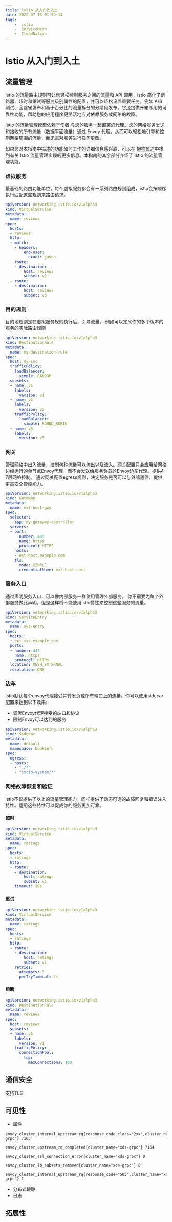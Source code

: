 ```yaml
---
title: istio 从入门到入土
date: 2022-07-18 01:59:14
tags:
    -  istio
    -  ServiceMesh
    -  CloudNative
---
```

# Istio 从入门到入土

## 流量管理
Istio 的流量路由规则可让您轻松控制服务之间的流量和 API 调用。Istio 简化了断路器、超时和重试等服务级别属性的配置，并可以轻松设置重要任务，例如 A/B 测试、金丝雀发布和基于百分比的流量拆分的分阶段发布。它还提供开箱即用的可靠性功能，帮助您的应用程序更灵活地应对依赖服务或网络的故障。

Istio 的流量管理模型依赖于使者 与您的服务一起部署的代理。您的网格服务发送和接收的所有流量（数据平面流量）通过 Envoy 代理，从而可以轻松地引导和控制网格周围的流量，而无需对服务进行任何更改。

如果您对本指南中描述的功能如何工作的详细信息感兴趣，可以在 [架构概述](https://istio.io/latest/docs/ops/deployment/architecture/)中找到有关 Istio 流量管理实现的更多信息。本指南的其余部分介绍了 Istio 的流量管理功能。

### 虚拟服务
最基础的路由功能单位，每个虚拟服务都会有一系列路由规则组成，istio会按顺序执行匹配这些规则来路由请求。
```yaml
apiVersion: networking.istio.io/v1alpha3
kind: VirtualService
metadata:
  name: reviews
spec:
  hosts:
  - reviews
  http:
  - match:
    - headers:
        end-user:
          exact: jason
    route:
    - destination:
        host: reviews
        subset: v2
  - route:
    - destination:
        host: reviews
        subset: v3
```

 
### 目的规则
目的地规则是在虚拟服务规则执行后，引导流量。
例如可以定义你的多个版本的服务的实际路由规则
```yaml
apiVersion: networking.istio.io/v1alpha3
kind: DestinationRule
metadata:
  name: my-destination-rule
spec:
  host: my-svc
  trafficPolicy:
    loadBalancer:
      simple: RANDOM
  subsets:
  - name: v1
    labels:
      version: v1
  - name: v2
    labels:
      version: v2
    trafficPolicy:
      loadBalancer:
        simple: ROUND_ROBIN
  - name: v3
    labels:
      version: v3
```

### 网关
管理网格中出入流量，控制何种流量可以流出以及流入。网关配置只会应用给网格边缘运行的单节点Envoy代理，而不会发送给服务负载的Envoy边车代理。提供4-7层网络控制。
通过网关配置egress规则，决定服务是否可以与外部通信，提供更高安全管控能力。

```yaml
apiVersion: networking.istio.io/v1alpha3
kind: Gateway
metadata:
  name: ext-host-gwy
spec:
  selector:
    app: my-gateway-controller
  servers:
  - port:
      number: 443
      name: https
      protocol: HTTPS
    hosts:
    - ext-host.example.com
    tls:
      mode: SIMPLE
      credentialName: ext-host-cert
```

### 服务入口
通过声明服务入口，可以像内部服务一样使用管理外部服务。
你不需要为每个外部服务做此声明，但是这样将不能使用istio特性来控制这些服务的流量。
```yaml
apiVersion: networking.istio.io/v1alpha3
kind: ServiceEntry
metadata:
  name: svc-entry
spec:
  hosts:
  - ext-svc.example.com
  ports:
  - number: 443
    name: https
    protocol: HTTPS
  location: MESH_EXTERNAL
  resolution: DNS
```

### 边车
istio默认每个envoy代理接受并转发负载所有端口上的流量。你可以使用sidecar配置来达到以下效果:
- 调优Envoy代理接受的端口和协议
- 限制Envoy可以达到的服务
```yaml
apiVersion: networking.istio.io/v1alpha3
kind: Sidecar
metadata:
  name: default
  namespace: bookinfo
spec:
  egress:
  - hosts:
    - "./*"
    - "istio-system/*"
```

### 网络故障恢复和验证
istio不仅提供了以上的流量管理能力，同样提供了动态可选的故障回复和错误注入特性。运用这些特性可以促成你的服务更加可靠。

#### 超时
```yaml
apiVersion: networking.istio.io/v1alpha3
kind: VirtualService
metadata:
  name: ratings
spec:
  hosts:
  - ratings
  http:
  - route:
    - destination:
        host: ratings
        subset: v1
    timeout: 10s
```

#### 重试
```yaml
apiVersion: networking.istio.io/v1alpha3
kind: VirtualService
metadata:
  name: ratings
spec:
  hosts:
  - ratings
  http:
  - route:
    - destination:
        host: ratings
        subset: v1
    retries:
      attempts: 3
      perTryTimeout: 2s
```

#### 熔断
```yaml
apiVersion: networking.istio.io/v1alpha3
kind: DestinationRule
metadata:
  name: reviews
spec:
  host: reviews
  subsets:
  - name: v1
    labels:
      version: v1
    trafficPolicy:
      connectionPool:
        tcp:
          maxConnections: 100

```

## 通信安全
支持TLS


## 可见性

- 属性
```
envoy_cluster_internal_upstream_rq{response_code_class="2xx",cluster_name="xds-grpc"} 7163

envoy_cluster_upstream_rq_completed{cluster_name="xds-grpc"} 7164

envoy_cluster_ssl_connection_error{cluster_name="xds-grpc"} 0

envoy_cluster_lb_subsets_removed{cluster_name="xds-grpc"} 0

envoy_cluster_internal_upstream_rq{response_code="503",cluster_name="xds-grpc"} 1
```
- 分布式跟踪
- 日志

## 拓展性
